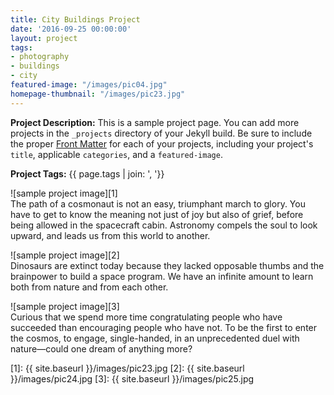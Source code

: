 ```yaml
---
title: City Buildings Project
date: '2016-09-25 00:00:00'
layout: project
tags:
- photography
- buildings
- city
featured-image: "/images/pic04.jpg"
homepage-thumbnail: "/images/pic23.jpg"
---
```


**Project Description:** This is a sample project page. You can add more projects in the `_projects` directory of your Jekyll build. Be sure to include the proper [Front Matter](https://jekyllrb.com/docs/frontmatter/) for each of your projects, including your project's `title`, applicable `categories`, and a `featured-image`.

**Project Tags:** {{ page.tags | join: ', '}}

![sample project image][1]  
The path of a cosmonaut is not an easy, triumphant march to glory. You have to get to know the meaning not just of joy but also of grief, before being allowed in the spacecraft cabin. Astronomy compels the soul to look upward, and leads us from this world to another.

![sample project image][2]  
Dinosaurs are extinct today because they lacked opposable thumbs and the brainpower to build a space program. We have an infinite amount to learn both from nature and from each other.

![sample project image][3]  
Curious that we spend more time congratulating people who have succeeded than encouraging people who have not. To be the first to enter the cosmos, to engage, single-handed, in an unprecedented duel with nature—could one dream of anything more?


<!-- Referenced Images -->
[1]: {{ site.baseurl }}/images/pic23.jpg
[2]: {{ site.baseurl }}/images/pic24.jpg
[3]: {{ site.baseurl }}/images/pic25.jpg
